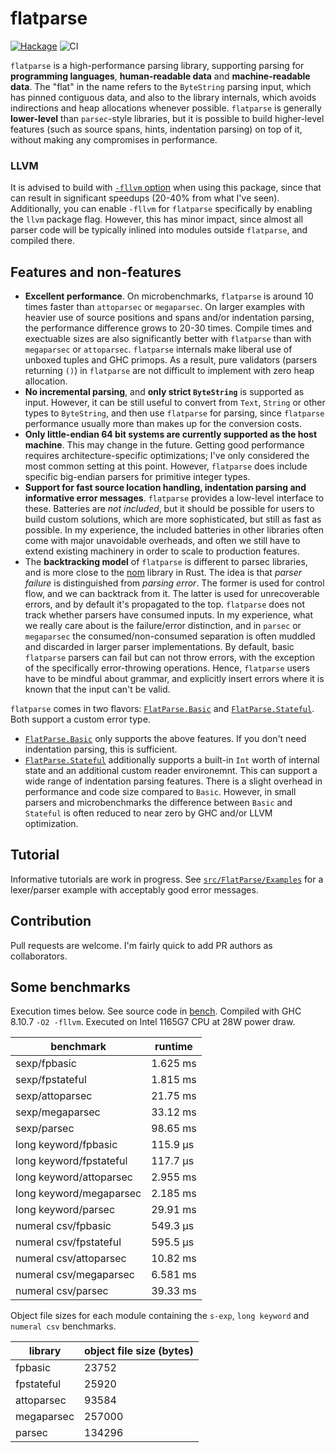 # flatparse

[![Hackage](https://img.shields.io/hackage/v/flatparse.svg)](https://hackage.haskell.org/package/flatparse)
![CI](https://github.com/AndrasKovacs/flatparse/actions/workflows/haskell.yml/badge.svg)

`flatparse` is a high-performance parsing library, supporting parsing for __programming languages__, __human-readable data__ and __machine-readable data__. The "flat" in the name refers to the `ByteString` parsing input, which has pinned contiguous data, and also to the library internals, which avoids indirections and heap allocations whenever possible. `flatparse` is generally __lower-level__ than `parsec`-style libraries, but it is possible to build higher-level features (such as source spans, hints, indentation parsing) on top of it, without making any compromises in performance.

### LLVM

It is advised to build with [`-fllvm`
option](https://downloads.haskell.org/~ghc/latest/docs/html/users_guide/codegens.html#llvm-code-generator-fllvm)
when using this package, since that can result in significant speedups (20-40%
from what I've seen). Additionally, you can enable `-fllvm` for `flatparse`
specifically by enabling the `llvm` package flag. However, this has minor
impact, since almost all parser code will be typically inlined into modules
outside `flatparse`, and compiled there.

## Features and non-features

* __Excellent performance__. On microbenchmarks, `flatparse` is around 10 times faster than `attoparsec` or `megaparsec`. On larger examples with heavier use of source positions and spans and/or indentation parsing, the performance difference grows to 20-30 times. Compile times and exectuable sizes are also significantly better with `flatparse` than with `megaparsec` or `attoparsec`. `flatparse` internals make liberal use of unboxed tuples and GHC primops. As a result, pure validators (parsers returning `()`) in `flatparse` are not difficult to implement with zero heap allocation.
* __No incremental parsing__, and __only strict `ByteString`__ is supported as input. However, it can be still useful to convert from `Text`, `String` or other types to `ByteString`, and then use `flatparse` for parsing, since `flatparse` performance usually more than makes up for the conversion costs.
* __Only little-endian 64 bit systems are currently supported as the host machine__. This may change in the future. Getting good performance requires architecture-specific optimizations; I've only considered the most common setting at this point. However, `flatparse` does include specific big-endian parsers for primitive integer types.
* __Support for fast source location handling, indentation parsing and informative error messages__. `flatparse` provides a low-level interface to these. Batteries are _not included_, but it should be possible for users to build custom solutions, which are more sophisticated, but still as fast as possible. In my experience, the included batteries in other libraries often come with major unavoidable overheads, and often we still have to extend existing machinery in order to scale to production features.
* The __backtracking model__ of `flatparse` is different to parsec libraries, and is more close to the [nom](https://github.com/Geal/nom) library in Rust. The idea is that _parser failure_ is distinguished from _parsing error_. The former is used for control flow, and we can backtrack from it. The latter is used for unrecoverable errors, and by default it's propagated to the top. `flatparse` does not track whether parsers have consumed inputs. In my experience, what we really care about is the failure/error distinction, and in `parsec` or `megaparsec` the consumed/non-consumed separation is often muddled and discarded in larger parser implementations. By default, basic `flatparse` parsers can fail but can not throw errors, with the exception of the specifically error-throwing operations. Hence, `flatparse` users have to be mindful about grammar, and explicitly insert errors where it is known that the input can't be valid.

`flatparse` comes in two flavors: [`FlatParse.Basic`][basic] and [`FlatParse.Stateful`][stateful]. Both support a custom error type.

* [`FlatParse.Basic`][basic] only supports the above features. If you don't need indentation
  parsing, this is sufficient.
* [`FlatParse.Stateful`][stateful] additionally supports a built-in `Int` worth of internal state
  and an additional custom reader environemnt. This can support a wide range of indentation parsing
  features. There is a slight overhead in performance and code size compared to `Basic`. However, in
  small parsers and microbenchmarks the difference between `Basic` and `Stateful` is often reduced
  to near zero by GHC and/or LLVM optimization.

## Tutorial

Informative tutorials are work in progress. See [`src/FlatParse/Examples`](src/FlatParse/Examples)
for a lexer/parser example with acceptably good error messages.

## Contribution

Pull requests are welcome. I'm fairly quick to add PR authors as collaborators.

## Some benchmarks

Execution times below. See source code in [bench](bench). Compiled with GHC
8.10.7 `-O2 -fllvm`. Executed on Intel 1165G7 CPU at 28W power draw.

|      benchmark              |  runtime   |
|-----------------------------|-------------
|sexp/fpbasic                 | 1.625 ms   |
|sexp/fpstateful              | 1.815 ms   |
|sexp/attoparsec              | 21.75 ms   |
|sexp/megaparsec              | 33.12 ms   |
|sexp/parsec                  | 98.65 ms   |
|long keyword/fpbasic         | 115.9 μs   |
|long keyword/fpstateful      | 117.7 μs   |
|long keyword/attoparsec      | 2.955 ms   |
|long keyword/megaparsec      | 2.185 ms   |
|long keyword/parsec          | 29.91 ms   |
|numeral csv/fpbasic          | 549.3 μs   |
|numeral csv/fpstateful       | 595.5 μs   |
|numeral csv/attoparsec       | 10.82 ms   |
|numeral csv/megaparsec       | 6.581 ms   |
|numeral csv/parsec           | 39.33 ms   |

Object file sizes for each module containing the `s-exp`, `long keyword` and `numeral csv` benchmarks.

| library    | object file size (bytes) |
| -------    | ------------------------ |
| fpbasic    |  23752                   |
| fpstateful |  25920                   |
| attoparsec |  93584                   |
| megaparsec |  257000                  |
| parsec     |  134296                  |

[basic]: https://hackage.haskell.org/package/flatparse/docs/FlatParse-Basic.html
[stateful]: https://hackage.haskell.org/package/flatparse/docs/FlatParse-Stateful.html
